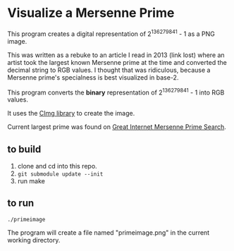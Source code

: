 # Visualize a Mersenne Prime

This program creates a digital representation of 2<sup>136279841</sup> - 1 as a PNG image.

This was written as a rebuke to an article I read in 2013 (link lost) where an artist took 
the largest known Mersenne prime at the time and converted the decimal string to RGB values. 
I thought that was ridiculous, because a Mersenne prime's specialness is best visualized in 
base-2.

This program converts the **binary** representation of 2<sup>136279841</sup> - 1 into RGB 
values.

It uses the [CImg library](https://github.com/GreycLab/CImg) to create the image.

Current largest prime was found on [Great Internet Mersenne Prime Search](https://www.mersenne.org/).

## to build

1. clone and cd into this repo.
2. `git submodule update --init`
3. run make

## to run 
`./primeimage`

The program will create a file named "primeimage.png" in the current working directory.
